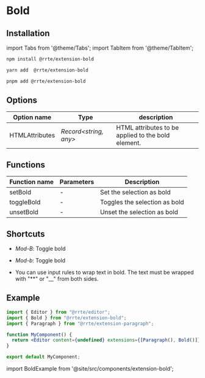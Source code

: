 # Bold

## Installation

import Tabs from '@theme/Tabs';
import TabItem from '@theme/TabItem';

<Tabs>
  <TabItem value="npm" label="npm" default>

```bash
npm install @rrte/extension-bold
```

  </TabItem>
  <TabItem value="yarn" label="yarn">

```bash
yarn add  @rrte/extension-bold
```

  </TabItem>
  <TabItem value="pnpm" label="pnpm">

```bash
pnpm add @rrte/extension-bold
```

  </TabItem>
</Tabs>

## Options

| Option name    | Type                   | description                                        |
| -------------- | ---------------------- | -------------------------------------------------- |
| HTMLAttributes | _Record\<string, any>_ | HTML attributes to be applied to the bold element. |

## Functions

| Function name | Parameters | Description                   |
| ------------- | ---------- | ----------------------------- |
| setBold       | -          | Set the selection as bold     |
| toggleBold    | -          | Toggles the selection as bold |
| unsetBold     | -          | Unset the selection as bold   |

## Shortcuts

- _Mod-B_: Toggle bold

- _Mod-b_: Toggle bold

- You can use input rules to wrap text in bold. The text must be wrapped with "\*\*" or "\_\_" from both sides.

## Example

```jsx
import { Editor } from "@rrte/editor";
import { Bold } from "@rrte/extension-bold";
import { Paragraph } from "@rrte/extension-paragraph";

function MyComponent() {
  return <Editor content={undefined} extensions={[Paragraph(), Bold()]} />;
}

export default MyComponent;
```

import BoldExample from '@site/src/components/extension-bold';

<BoldExample />
